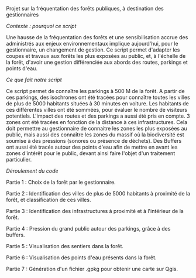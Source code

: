 Projet sur la fréquentation des forêts publiques, à destination des gestionnaires

*Contexte : pourquoi ce script*

  Une hausse de la fréquentation des forêts et une sensibilisation accrue des administrés aux enjeux environnementaux implique aujourd'hui, pour le gestionnaire, un changement de gestion. Ce script permet d'adapter les coupes et travaux aux forêts les plus exposées au public, et, à l'échelle de la forêt, d'avoir une gestion différenciée aux abords des routes, parkings et points d'eau. 

*Ce que fait notre script*

 Ce script permet de connaître les parkings à 500 M de la forêt. 
A partir de ces parkings, des isochrones ont été tracées pour connaître toutes les villes de plus de 5000 habitants situées à 30 minutes en voiture. Les habitants de ces différentes villes ont été sommées, pour évaluer le nombre de visiteurs potentiels. 
L'impact des routes et des parkings a aussi été pris en compte. 3 zones ont été tracées en fonction de la distance à ces infrastructures. Cela doit permettre au gestionnaire de connaitre les zones les plus exposées au public, mais aussi des connaître les zones du massif où la biodiversité est soumise à des pressions (sonores ou présence de déchets). 
Des Buffers ont aussi été tracés autour des points d'eau afin de mettre en avant les zones d'intérêt pour le public, devant ainsi faire l'objet d'un traitement particulier. 

*Déroulement du code*

Partie 1 : Choix de la forêt par le gestionnaire. 

Partie 2 : Identification des villes de plus de 5000 habitants à proximité de la forêt, et classification de ces villes. 

Partie 3 : Identification des infrastructures à proximité et à l'intérieur de la forêt. 

Partie 4 : Pression du grand public autour des parkings, grâce à des buffers. 

Partie 5 : Visualisation des sentiers dans la forêt. 

Partie 6 : Visualisation des points d'eau présents dans la forêt. 

Partie 7 : Génération d'un fichier .gpkg pour obtenir une carte sur Qgis. 

